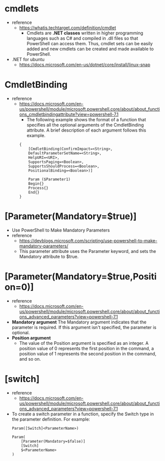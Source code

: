 # cmdlets
 - reference
   - https://whatis.techtarget.com/definition/cmdlet
     - Cmdlets are **.NET classes** written in higher programming languages such as C# and compiled in .dll files so that PowerShell can access them. Thus, cmdlet sets can be easily added and new cmdlets can be created and made available to PowerShell.
 - .NET for ubuntu
   - https://docs.microsoft.com/en-us/dotnet/core/install/linux-snap 

# CmdletBinding
- reference
  - https://docs.microsoft.com/en-us/powershell/module/microsoft.powershell.core/about/about_functions_cmdletbindingattribute?view=powershell-7.1
    - The following example shows the format of a function that specifies all the optional arguments of the CmdletBinding attribute. A brief description of each argument follows this example.
    ```
    {
        [CmdletBinding(ConfirmImpact=<String>,
        DefaultParameterSetName=<String>,
        HelpURI=<URI>,
        SupportsPaging=<Boolean>,
        SupportsShouldProcess=<Boolean>,
        PositionalBinding=<Boolean>)]

        Param ($Parameter1)
        Begin{}
        Process{}
        End{}
    }
    ```

# [Parameter(Mandatory=$true)] 
  - Use PowerShell to Make Mandatory Parameters
  - reference
    - https://devblogs.microsoft.com/scripting/use-powershell-to-make-mandatory-parameters/
    - This parameter attribute uses the Parameter keyword, and sets the Mandatory attribute to $true. 

#  [Parameter(Mandatory=$true,Position=0)]
  - reference
    - https://docs.microsoft.com/en-us/powershell/module/microsoft.powershell.core/about/about_functions_advanced_parameters?view=powershell-7.1
  - **Mandatory argument**
    The Mandatory argument indicates that the parameter is required. If this argument isn't specified, the parameter is optional.
  - **Position argument**
    - The value of the Position argument is specified as an integer. A position value of 0 represents the first position in the command, a position value of 1 represents the second position in the command, and so on.

# [switch]
 - reference
   - https://docs.microsoft.com/en-us/powershell/module/microsoft.powershell.core/about/about_functions_advanced_parameters?view=powershell-7.1
 - To create a switch parameter in a function, specify the Switch type in the parameter definition. For example:
   ```
   Param([Switch]<ParameterName>)

   Param(
       [Parameter(Mandatory=$false)]
       [Switch]
       $<ParameterName>
   )
   ```



  